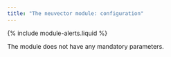 ```yaml
---
title: "The neuvector module: configuration"
---
```


{% include module-alerts.liquid %}

The module does not have any mandatory parameters.

<!-- SCHEMA -->
